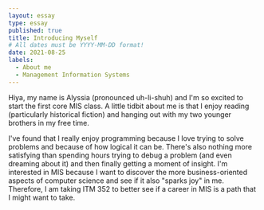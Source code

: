 ```yaml
---
layout: essay
type: essay
published: true
title: Introducing Myself
# All dates must be YYYY-MM-DD format!
date: 2021-08-25
labels:
  - About me
  - Management Information Systems
---
```


Hiya, my name is Alyssia (pronounced uh-li-shuh) and I'm so excited to start the first core MIS class. A little tidbit about me is that I enjoy reading (particularly historical fiction) and hanging out with my two younger brothers in my free time. 

I've found that I really enjoy programming because I love trying to solve problems and because of how logical it can be. There's also nothing more satisfying than spending hours trying to debug a problem (and even dreaming about it) and then finally getting a moment of insight. I'm interested in MIS because I want to discover the more business-oriented aspects of computer science and see if it also "sparks joy" in me. Therefore, I am taking ITM 352 to better see if a career in MIS is a path that I might want to take.
